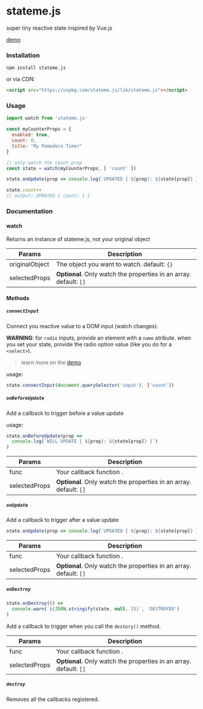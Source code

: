 # stateme.js

super tiny reactive state inspired by Vue.js

[demo](demo.html)

### Installation

```
npm install stateme.js
```

or via CDN:

```html
<script src="https://unpkg.com/stateme.js/lib/stateme.js"></script>
```

### Usage

```javascript
import watch from 'stateme.js'

const myCounterProps = {
  enabled: true,
  count: 0,
  title: "My Pomodoro Timer"
}

// only watch the count prop
const state = watch(myCounterProps, [ 'count' ])

state.onUpdate(prop => console.log(`UPDATED { ${prop}: ${state[prop]} }`))

state.count++
// output: UPDATED { count: 1 }
```


### Documentation

#### watch

Returns an instance of stateme.js, not your original object

| Params         | Description |
| ------         | ----------- |
| originalObject   | The object you want to watch. default: `{}`                        |
| selectedProps  | **Optional**. Only watch the properties in an array. default: `[]` |

#### Methods

##### `connectInput`

Connect you reactive value to a DOM input (watch changes).

**WARNING**: for `radio` inputs, provide an element with a `name` atribute. when you set your state, provide the radio option value (like you do for a `<select>`).
> learn more on the [demo](demo.html)

usage:
```javascript
state.connectInput(document.querySelector('input'), ['count'])
```

##### `onBeforeUpdate`

Add a callback to trigger before a value update

usage:
```javascript
state.onBeforeUpdate(prop =>
  console.log(`WILL UPDATE { ${prop}: ${state[prop]} }`)
)
```

| Params         | Description |
| ------         | ----------- |
| func           | Your callback function          .                                   |
| selectedProps  | **Optional**. Only watch the properties in an array. default: `[]` |

##### `onUpdate`

Add a callback to trigger after a value update

```javascript
state.onUpdate(prop => console.log(`UPDATED { ${prop}: ${state[prop]} }`), ['count])
```

| Params         | Description |
| ------         | ----------- |
| func           | Your callback function          .                                   |
| selectedProps  | **Optional**. Only watch the properties in an array. default: `[]` |

##### `onDestroy`

```javascript
state.onDestroy(() =>
  console.warn(`${JSON.stringify(state, null, 2)}`, 'DESTROYED')
)
```

Add a callback to trigger when you call the `destory()` method.

| Params         | Description |
| ------         | ----------- |
| func           | Your callback function          .                                   |
| selectedProps  | **Optional**. Only watch the properties in an array. default: `[]` |

##### `destroy`

Removes all the callbacks registered.
